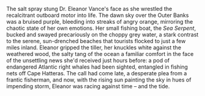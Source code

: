 The salt spray stung Dr. Eleanor Vance's face as she wrestled the recalcitrant outboard motor into life.  The dawn sky over the Outer Banks was a bruised purple, bleeding into streaks of angry orange, mirroring the chaotic state of her own emotions.  Her small fishing boat, the *Sea Serpent*, bucked and swayed precariously on the choppy grey water, a stark contrast to the serene, sun-drenched beaches that tourists flocked to just a few miles inland.  Eleanor gripped the tiller, her knuckles white against the weathered wood, the salty tang of the ocean a familiar comfort in the face of the unsettling news she'd received just hours before:  a pod of endangered Atlantic right whales had been sighted, entangled in fishing nets off Cape Hatteras.  The call had come late, a desperate plea from a frantic fisherman, and now, with the rising sun painting the sky in hues of impending storm, Eleanor was racing against time – and the tide.

